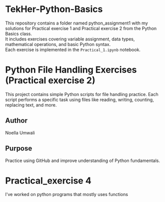# TekHer-Python-Basics

This repository contains a folder named python_assignment1 with my solutions for Practical exercise 1 and Practical exercise 2 from the Python Basics class.  
It includes exercises covering variable assignment, data types, mathematical operations, and basic Python syntax.  
Each exercise is implemented in the `Practical_1.ipynb` notebook.

# Python File Handling Exercises (Practical exercise 2)

This project contains simple Python scripts for file handling practice. Each script performs a specific task using files like reading, writing, counting, replacing text, and more.

## Author

Noella Umwali

## Purpose

Practice using GitHub and improve understanding of Python fundamentals.

# Practical_exercise 4
I've worked on python programs that mostly uses functions

